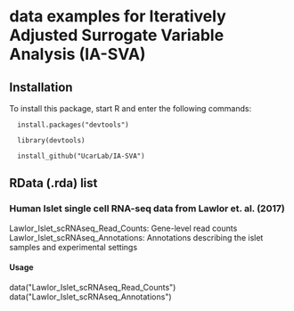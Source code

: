 # data examples for Iteratively Adjusted Surrogate Variable Analysis (IA-SVA) 

## Installation

To install this package, start R and enter the following commands:

      install.packages("devtools")
  
      library(devtools)
  
      install_github("UcarLab/IA-SVA")
      

## RData (.rda) list

### Human Islet single cell RNA-seq data from Lawlor et. al. (2017)

Lawlor_Islet_scRNAseq_Read_Counts: Gene-level read counts  
Lawlor_Islet_scRNAseq_Annotations: Annotations describing the islet samples and experimental settings

#### Usage
data("Lawlor_Islet_scRNAseq_Read_Counts")
data("Lawlor_Islet_scRNAseq_Annotations")
